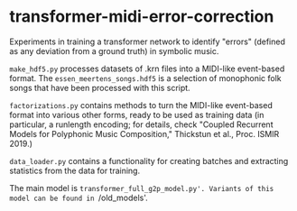 # transformer-midi-error-correction

Experiments in training a transformer network to identify "errors" (defined as any deviation from a ground truth) in symbolic music.

`make_hdf5.py` processes datasets of .krn files into a MIDI-like event-based format. The `essen_meertens_songs.hdf5` is a selection of monophonic folk songs that have been processed with this script.

`factorizations.py` contains methods to turn the MIDI-like event-based format into various other forms, ready to be used as training data (in particular, a runlength encoding; for details, check "Coupled Recurrent Models for Polyphonic Music Composition," Thickstun et al., Proc. ISMIR 2019.)

`data_loader.py` contains a functionality for creating batches and extracting statistics from the data for training.

The main model is `transformer_full_g2p_model.py'. Variants of this model can be found in `/old_models'.
